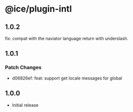 # @ice/plugin-intl

## 1.0.2

fix: compat with the naviator language return with underslash.

## 1.0.1

### Patch Changes

- d06826ef: feat: support get locale messages for global

## 1.0.0

- Initial release
